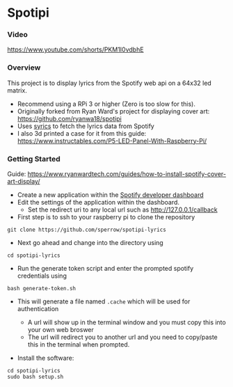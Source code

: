 # Spotipi
### Video
https://www.youtube.com/shorts/PKM1I0vdbhE

### Overview
This project is to display lyrics from the Spotify web api on a 64x32 led matrix.
* Recommend using a RPi 3 or higher (Zero is too slow for this).
* Originally forked from Ryan Ward's project for displaying cover art: https://github.com/ryanwa18/spotipi
* Uses [syrics](https://github.com/akashrchandran/syrics) to fetch the lyrics data from Spotify
* I also 3d printed a case for it from this guide: https://www.instructables.com/P5-LED-Panel-With-Raspberry-Pi/
### Getting Started
Guide: https://www.ryanwardtech.com/guides/how-to-install-spotify-cover-art-display/
* Create a new application within the [Spotify developer dashboard](https://developer.spotify.com/dashboard/applications) <br />
* Edit the settings of the application within the dashboard.
    * Set the redirect uri to any local url such as http://127.0.0.1/callback
* First step is to ssh to your raspberry pi to clone the repository
```
git clone https://github.com/sperrow/spotipi-lyrics
```
* Next go ahead and change into the directory using 
```
cd spotipi-lyrics
```
* Run the generate token script and enter the prompted spotify credentials using
```
bash generate-token.sh
```
* This will generate a file named `.cache` which will be used for authentication
    * A url will show up in the terminal window and you must copy this into your own web broswer
    * The url will redirect you to another url and you need to copy/paste this in the terminal when prompted.
   
* Install the software: <br />
```
cd spotipi-lyrics
sudo bash setup.sh
```
